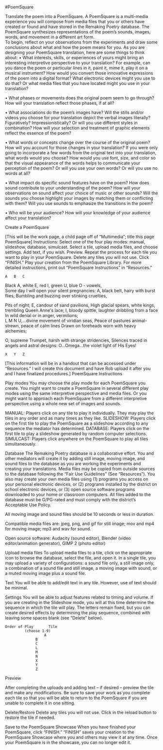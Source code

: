 #PoemSquare



Translate the poem into a PoemSquare.  A PoemSquare is a multi-media experience you will compose from media files that you or others have created or found and have stored in the Remaking Poetry database.  The PoemSquare synthesizes representations of the poem’s sounds, images, words, and movement in a different art form.  
To begin, reflect on your observations from the experiments and draw some conclusions about what and how the poem means for you.  As you are designing your PoemSquare translation, here are some things to think about:
•	What interests, skills, or experiences of yours might bring an interesting interpretive perspective to your translation?  For example, can you dance the poem or particular lines in it, paint it, mime it, play it on a musical instrument?  How would you convert those innovative expressions of the poem into a digital format?  What electronic devices might you use to do that?  Or what media files that you have located might you use in your translation?

•	What phases or movements does the original poem seem to go through?  How will your translation reflect those phases, if at all?

•	What associations do the poem’s images have?  Will the stills and/or videos you choose for your translation depict the verbal images literally?  Figuratively?  Impressionistically?  Or will you use different styles in combination?  How will your selection and treatment of graphic elements reflect the essence of the poem? 

•	What words or concepts change over the course of the original poem?  How will you account for those changes in your translation?  If you were only going to incorporate a few words from the original text into your translation, what words would you choose? How would you use font, size, and color so that the visual appearance of the words helps to communicate your perception of the poem?  Or will you use your own words?  Or will you use no words at all?

•	What impact do specific sound features have on the poem?  How does sound contribute to your understanding of the poem?  How will your observations on sound affect your choice of music or other sounds?  Will the sounds you choose highlight your images by matching them or conflicting with them?  Will you use sounds to emphasize the transitions in the poem?  

•	Who will be your audience?  How will your knowledge of your audience affect your translation?

Create a PoemSquare

[This will be the work page, a child page off of “Multimedia”; title this page PoemSquare]
Instructions:  Select one of the four play modes: manual, slideshow, database, simulcast.  Select a tile, upload media files, and choose settings.  Add text, if you wish.  Preview.  Repeat the process for each tile you want to play in your PoemSquare.  Delete any tiles you will not use.  Click “FINISH.”  Play your creation from the PoemSquare Library.  For more detailed instructions, print out “PoemSquare Instructions” in “Resources.”
								

	A	B	C
Black A, white E, red I, green U, blue O - vowels,		
Some day I will open your silent pregnancies:
A, black belt, hairy with burst flies,
Bumbling and buzzing over stinking cruelties,

Pits of night; E, candour of sand pavilions,
High glacial spears, white kings, trembling Queen Anne's lace;
I, bloody spittle, laughter dribbling from a face
In wild denial or in anger, vermilions;				      
      L				    M				     N
U,…divine movement of viridian seas,
Peace of pastures animal-strewn, peace of calm lines
Drawn on foreheads worn with heavy alchemies;

O, supreme Trumpet, harsh with strange stridencies,
Silences traced in angels and astral designs:
O…Omega…the violet light of His Eyes!


	X	Y	Z








[This information will be in a handout that can be accessed under “Resources.”  I will create this document and have Rob upload it after you and I have finalized procedures.]
PoemSquare Instructions

Play modes
You may choose the play mode for each PoemSquare you create.  You might want to create a PoemSquare in several different play modes using the same interpretive perspective and media files.  Or you might want to approach each PoemSquare from a different interpretive perspective using a whole new set of images and sounds.  

MANUAL: Players click on any tile to play it individually.  They may play the tiles in any order and as many times as they like.
SLIDESHOW: Players click on the first tile to play the PoemSquare as a slideshow according to any sequence the mediator has determined.
DATABASE: Players click on the first tile to play a slideshow generated by random computer selections.
SIMULCAST:  Players click anywhere on the PoemSquare to play all tiles simultaneously.


Database
The Remaking Poetry database is a collaborative effort.  You and other mediators will create it by adding still image, moving image, and sound files to the database as you are working the experiments and creating your translations.  Media files may be copied from outside sources to the database following the “Fair Use Guidelines” (See “Resources”).  You also may create your own media files using (1) programs you access on your personal electronic devices, or (2) programs installed by the district on school electronic devices, or (3) open source software programs downloaded to your home or classroom computers.  All files added to the database must be G/PG-rated and must comply with the district’s Acceptable Use Policy.

All moving image and sound files should be 10 seconds or less in duration.

Compatible media files are: jpeg, png, and gif for still image; mov and mp4 for moving image; mp3 and wav for sound.

Open source software:  Audacity (sound editor), Blender (video editor/animation generator), GIMP 2 (photo editor)


Upload media files
To upload media files to a tile, click on the appropriate icon to browse the database, select the file, and open it.  In a single tile, you may upload a variety of configurations: a sound file only, a still image only, a combination of a sound file and still image, a moving image with sound, or a muted moving image plus a sound file.  

Text
You will be able to add/edit text in any tile.  However, use of text should be minimal.

Settings
You will be able to adjust features related to timing and volume.  If you are creating in the Slideshow mode, you will at this time determine the sequence in which the tile will play.  The letters remain fixed, but you can create desired effects by determining the play sequence, combined with leaving some spaces blank (see “Delete” below).

	Order of Play		Tile
             (choose 1-9)
	      			  A
			  	  B
			 	  C
			  	  L
			  	  M
			  	  N
			  	  X
			  	  Y
			  	  Z


Preview

After completing the uploads and adding text – if desired – preview the tile and make any modifications.  Be sure to save your work as you complete each tile so that you will be able to return to the PoemSquare if you are unable to complete it in one sitting.
 
 
Delete/Restore
Delete any tiles you will not use.  Click in the reload button to restore the tile if needed.  

Save to the PoemSquare Showcase
When you have finished your PoemSquare, click “FINISH.”  “FINISH” saves your creation to the PoemSquare Showcase where you and others may view it at any time.  Once your PoemSquare is in the showcase, you can no longer edit it.


